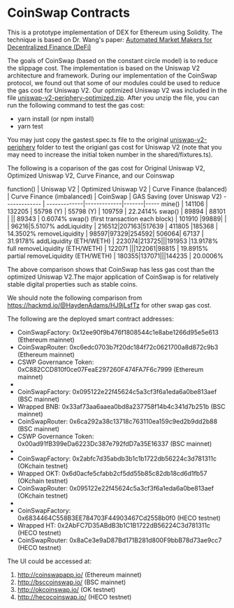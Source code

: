 # CoinSwap Contracts

This is a prototype implementation of DEX for Ethereum using Solidity. The technique is based on Dr. Wang's paper: 
[Automated Market Makers for Decentralized Finance (DeFi)](https://arxiv.org/pdf/2009.01676.pdf) 

The goals of CoinSwap (based on the constant circle model) is to reduce the slippage cost. The implementation is based on the Uniswap V2 architecture and framework. During our implementation of the CoinSwap protocol, we found out that some of our modules could be used
to reduce the gas cost for Uniswap V2. Our optimized Uniswap V2 was included in the file 
[uniswap-v2-periphery-optimized.zip](https://github.com/coinswapapp/coinswap-smart-contracts/raw/main/uniswap-v2-periphery-optimized.zip). After you unzip the file, you can run the following command to test the gas cost:
- yarn install (or npm install)
- yarn test

You may just copy the gastest.spec.ts file to the original [uniswap-v2-periphery](https://github.com/Uniswap/uniswap-v2-periphery) folder to test the origianl gas cost for Uniswap V2 (note that you may need to increase the initial token number in the shared/fixtures.ts).

The following is a coparison of the gas cost for Original Uniswap V2, Optimized Uniswap V2, Curve Finance, and our Coinswap

 function() | Uniswap V2  | Optimized Uniswap V2 | Curve Finance (balanced) | Curve Finance (imbalanced) | CoinSwap | GAS Saving (over Uniswap V2)
 ------------- | -------------|-------------|-------|-----
mine() | 141106  | 132205 | 55798 (Y) | 55798 (Y) | 109759 | 22.2414%
swap() | 89894  | 88101 | || 89343 | 0.6074%
swap() (first transaction each block) | 101910 |99889| | | 96216|5.5107%
addLiquidity | 216512|207163|517639 | 411805 |185368 | 14.3502%
removeLiquidity | 98597|97329|254592| 506064| 67137 | 31.9178%
addLiquidity (ETH/WETH) | 223074|213725|||191953 |13.9178%
full removeLiquidity (ETH/WETH) | 122071 |||122061|98815 | 19.8915%
partial removeLiquidity (ETH/WETH) | 180355|137071|||144235 | 20.0006%

The above comparison shows that CoinSwap has less gas cost than the optimized Uniswap V2.The major application of CoinSwap is for relatively stable digital properties such as stable coins. 

We should note the following comparison from https://hackmd.io/@HaydenAdams/HJ9jLsfTz for other swap gas cost.

The following are the deployed smart contract addresses:

- CoinSwapFactory: 0x12ee90f9b476f1808544c1e8abe1266d95e5e613 (Ethereum mainnet)
- CoinSwapRouter: 0xc6edc0703b7f20dc184f72c0621700a8d872c9b3 (Ethereum mainnet)
- CSWP Governance Token: 0xC882CCD810f0ce07FeaE297260F474FA7F6c7999 (Ethereum mainnet)
- 
- CoinSwapFactory: 0x095122e22f45624c5a3cf3f6a1eda6a0be813aef (BSC mainnet)
- Wrapped BNB: 0x33af73aa6aaea0bd8a237758f14b4c341d7b251b (BSC mainnet)
- CoinSwapRouter: 0x6ca292a38c13718c763110ea159c9ed2b9dd2b88 (BSC mainnet)
- CSWP Governance Token: 0x00ad91fB399eDa6223Dc387e792fdD7a35E16337 (BSC mainnet)
- 
- CoinSwapFactory: 0x2abfc7d35abdb3b1c1b1722db56224c3d781311c (OKchain testnet)
- Wrapped OKT: 0x6d0acfe5cfabb2cf5dd55b85c82db18cd6d1fb57 (OKchain testnet)
- CoinSwapRouter: 0x095122e22f45624c5a3cf3f6a1eda6a0be813aef (OKchain testnet)
- 
- CoinSwapFactory: 0x6834464C558B3EE784703F44903467Cd2558b0f0 (HECO testnet)
- Wrapped HT: 0x2AbFC7D35ABdB3b1C1B1722dB56224C3d781311c (HECO testnet)
- CoinSwapRouter: 0x8aCe3e9aD87Bd171B281d800F9bbB78d73ae9cc7 (HECO testnet)

The UI could be accessed at:

1. http://coinswapapp.io/ (Ethereum mainnet)
2. http://bsccoinswap.io/ (BSC mainnet)
3. http://okcoinswap.io/ (OK testnet)
4. http://hecocoinswap.io/ (HECO testnet)
